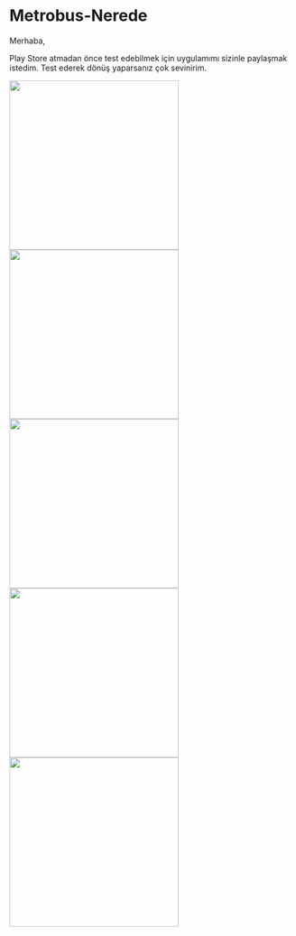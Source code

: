 # Metrobus-Nerede

Merhaba,

Play Store atmadan önce test edebilmek için uygulamımı sizinle paylaşmak istedim. Test ederek dönüş yaparsanız çok sevinirim.

<img src="http://ahmetbalkan.com.tr/1.jpg" width="300"/> <img src="http://ahmetbalkan.com.tr/3.jpg" width="300"/> <img src="http://ahmetbalkan.com.tr/2.jpg" width="300"/> <img src="http://ahmetbalkan.com.tr/4.jpg" width="300"/> <img src="http://ahmetbalkan.com.tr/5.jpg" width="300"/>
